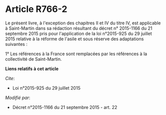 # Article R766-2

Le présent livre, à l'exception des chapitres II et IV du titre IV, est applicable à Saint-Martin dans sa rédaction résultant
du décret n° 2015-1166 du 21 septembre 2015 pris pour l'application de la loi n°2015-925 du 29 juillet 2015 relative à la
réforme de l'asile et sous réserve des adaptations suivantes :

1° Les références à la France sont remplacées par les références à la collectivité de Saint-Martin.

**Liens relatifs à cet article**

_Cite_:

  - Loi n°2015-925 du 29 juillet 2015

_Modifié par_:

  - Décret n°2015-1166 du 21 septembre 2015 - art. 22
